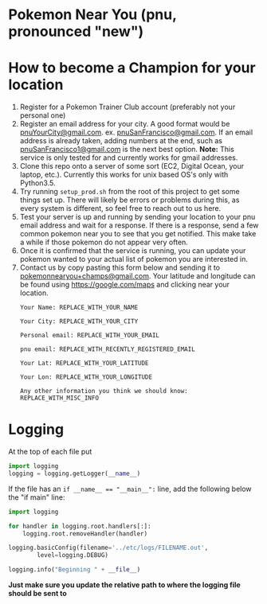 Pokemon Near You (pnu, pronounced "new")
=======================

# How to become a Champion for your location #
1. Register for a Pokemon Trainer Club account (preferably not your personal one)
2. Register an email address for your city. A good format would be pnuYourCity@gmail.com. ex. pnuSanFrancisco@gmail.com. If an email address is already taken, adding numbers at the end, such as pnuSanFrancisco1@gmail.com is the next best option. **Note:** This service is only tested for and currently works for gmail addresses. 
2. Clone this repo onto a server of some sort (EC2, Digital Ocean, your laptop, etc.). Currently this works for unix based OS's only with Python3.5.
3. Try running `setup_prod.sh` from the root of this project to get some things set up. There will likely be errors or problems during this, as every system is different, so feel free to reach out to us here.
4. Test your server is up and running by sending your location to your pnu email address and wait for a response. If there is a response, send a few common pokemon near you to see that you get notified. This make take a while if those pokemon do not appear very often.
5. Once it is confirmed that the service is running, you can update your pokemon wanted to your actual list of pokemon you are interested in.
6. Contact us by copy pasting this form below and sending it to pokemonnearyou+champs@gmail.com. Your latitude and longitude can be found using https://google.com/maps and clicking near your location.
    ```
    Your Name: REPLACE_WITH_YOUR_NAME
    
    Your City: REPLACE_WITH_YOUR_CITY
    
    Personal email: REPLACE_WITH_YOUR_EMAIL
    
    pnu email: REPLACE_WITH_RECENTLY_REGISTERED_EMAIL
    
    Your Lat: REPLACE_WITH_YOUR_LATITUDE
    
    Your Lon: REPLACE_WITH_YOUR_LONGITUDE
    
    Any other information you think we should know: REPLACE_WITH_MISC_INFO
    ```


# Logging #
At the top of each file put
```python
import logging
logging = logging.getLogger(__name__)
```

If the file has an `if __name__ == "__main__":` line, add the following below the "if main" line:
```python
import logging

for handler in logging.root.handlers[:]:
    logging.root.removeHandler(handler)

logging.basicConfig(filename='../etc/logs/FILENAME.out',
        level=logging.DEBUG)

logging.info("Beginning " + __file__)
```
**Just make sure you update the relative path to where the logging file should
be sent to**

